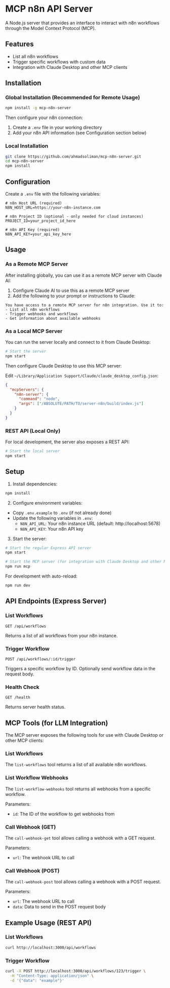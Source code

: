 # MCP n8n API Server

A Node.js server that provides an interface to interact with n8n workflows through the Model Context Protocol (MCP).

## Features

- List all n8n workflows
- Trigger specific workflows with custom data
- Integration with Claude Desktop and other MCP clients

## Installation

### Global Installation (Recommended for Remote Usage)

```bash
npm install -g mcp-n8n-server
```

Then configure your n8n connection:

1. Create a `.env` file in your working directory
2. Add your n8n API information (see Configuration section below)

### Local Installation

```bash
git clone https://github.com/ahmadsoliman/mcp-n8n-server.git
cd mcp-n8n-server
npm install
```

## Configuration

Create a `.env` file with the following variables:

```
# n8n Host URL (required)
N8N_HOST_URL=https://your-n8n-instance.com

# n8n Project ID (optional - only needed for cloud instances)
PROJECT_ID=your_project_id_here

# n8n API Key (required)
N8N_API_KEY=your_api_key_here
```

## Usage

### As a Remote MCP Server

After installing globally, you can use it as a remote MCP server with Claude AI:

1. Configure Claude AI to use this as a remote MCP server
2. Add the following to your prompt or instructions to Claude:

```
You have access to a remote MCP server for n8n integration. Use it to:
- List all n8n workflows
- Trigger webhooks and workflows
- Get information about available webhooks
```

### As a Local MCP Server

You can run the server locally and connect to it from Claude Desktop:

```bash
# Start the server
npm start
```

Then configure Claude Desktop to use this MCP server:

Edit `~/Library/Application Support/Claude/claude_desktop_config.json`:

```json
{
  "mcpServers": {
    "n8n-server": {
      "command": "node",
      "args": ["/ABSOLUTE/PATH/TO/server-n8n/build/index.js"]
    }
  }
}
```

### REST API (Local Only)

For local development, the server also exposes a REST API:

```bash
# Start the local server
npm start
```

## Setup

1. Install dependencies:

```bash
npm install
```

2. Configure environment variables:

- Copy `.env.example` to `.env` (if not already done)
- Update the following variables in `.env`:
  - `N8N_API_URL`: Your n8n instance URL (default: http://localhost:5678)
  - `N8N_API_KEY`: Your n8n API key

3. Start the server:

```bash
# Start the regular Express API server
npm start

# Start the MCP server (for integration with Claude Desktop and other MCP clients)
npm run mcp
```

For development with auto-reload:

```bash
npm run dev
```

## API Endpoints (Express Server)

### List Workflows

```
GET /api/workflows
```

Returns a list of all workflows from your n8n instance.

### Trigger Workflow

```
POST /api/workflows/:id/trigger
```

Triggers a specific workflow by ID. Optionally send workflow data in the request body.

### Health Check

```
GET /health
```

Returns server health status.

## MCP Tools (for LLM Integration)

The MCP server exposes the following tools for use with Claude Desktop or other MCP clients:

### List Workflows

The `list-workflows` tool returns a list of all available n8n workflows.

### List Workflow Webhooks

The `list-workflow-webhooks` tool returns all webhooks from a specific workflow.

Parameters:

- `id`: The ID of the workflow to get webhooks from

### Call Webhook (GET)

The `call-webhook-get` tool allows calling a webhook with a GET request.

Parameters:

- `url`: The webhook URL to call

### Call Webhook (POST)

The `call-webhook-post` tool allows calling a webhook with a POST request.

Parameters:

- `url`: The webhook URL to call
- `data`: Data to send in the POST request body

## Example Usage (REST API)

### List Workflows

```bash
curl http://localhost:3000/api/workflows
```

### Trigger Workflow

```bash
curl -X POST http://localhost:3000/api/workflows/123/trigger \
  -H "Content-Type: application/json" \
  -d '{"data": "example"}'
```
